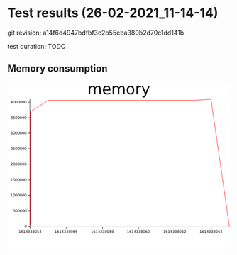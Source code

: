 # Test results (26-02-2021_11-14-14)


git revision: a14f6d4947bdfbf3c2b55eba380b2d70c1dd141b

test duration: TODO

## Memory consumption

![memory graph](plots/memory.png)
